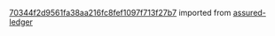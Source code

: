 [70344f2d9561fa38aa216fc8fef1097f713f27b7](https://github.com/insolar/assured-ledger/commit/70344f2d9561fa38aa216fc8fef1097f713f27b7) imported from [assured-ledger](https://github.com/insolar/assured-ledger)
